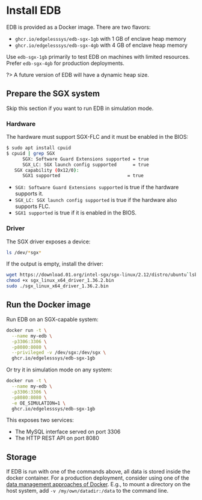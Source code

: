# Install EDB

EDB is provided as a Docker image. There are two flavors:
* `ghcr.io/edgelesssys/edb-sgx-1gb` with 1 GB of enclave heap memory
* `ghcr.io/edgelesssys/edb-sgx-4gb` with 4 GB of enclave heap memory

Use `edb-sgx-1gb` primarily to test EDB on machines with limited resources. Prefer `edb-sgx-4gb` for production deployments.

?> A future version of EDB will have a dynamic heap size.

## Prepare the SGX system
Skip this section if you want to run EDB in simulation mode.

### Hardware
The hardware must support SGX-FLC and it must be enabled in the BIOS:
```sh
$ sudo apt install cpuid
$ cpuid | grep SGX
      SGX: Software Guard Extensions supported = true
      SGX_LC: SGX launch config supported      = true
   SGX capability (0x12/0):
      SGX1 supported                         = true
```
* `SGX: Software Guard Extensions supported` is true if the hardware supports it.
* `SGX_LC: SGX launch config supported` is true if the hardware also supports FLC.
* `SGX1 supported` is true if it is enabled in the BIOS.

### Driver
The SGX driver exposes a device:
```sh
ls /dev/*sgx*
```

If the output is empty, install the driver:
```sh
wget https://download.01.org/intel-sgx/sgx-linux/2.12/distro/ubuntu`lsb_release -rs`-server/sgx_linux_x64_driver_1.36.2.bin
chmod +x sgx_linux_x64_driver_1.36.2.bin
sudo ./sgx_linux_x64_driver_1.36.2.bin
```

## Run the Docker image
Run EDB on an SGX-capable system:
```sh
docker run -t \
  --name my-edb \
  -p3306:3306 \
  -p8080:8080 \
  --privileged -v /dev/sgx:/dev/sgx \
  ghcr.io/edgelesssys/edb-sgx-1gb
```

Or try it in simulation mode on any system:
```sh
docker run -t \
  --name my-edb \
  -p3306:3306 \
  -p8080:8080 \
  -e OE_SIMULATION=1 \
  ghcr.io/edgelesssys/edb-sgx-1gb
```

This exposes two services:
* The MySQL interface served on port 3306
* The HTTP REST API on port 8080

## Storage
If EDB is run with one of the commands above, all data is stored inside the docker container. For a production deployment, consider using one of the [data management approaches of Docker](https://docs.docker.com/storage). E.g., to mount a directory on the host system, add `-v /my/own/datadir:/data` to the command line.
